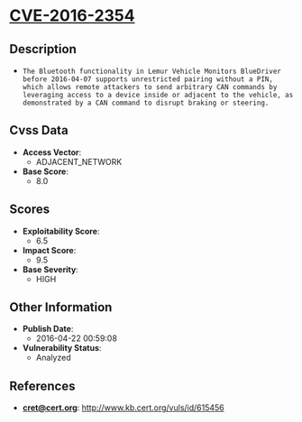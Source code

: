 
# [CVE-2016-2354](https://cve.mitre.org/cgi-bin/cvename.cgi?name=CVE-2016-2354)

## Description

- `The Bluetooth functionality in Lemur Vehicle Monitors BlueDriver before 2016-04-07 supports unrestricted pairing without a PIN, which allows remote attackers to send arbitrary CAN commands by leveraging access to a device inside or adjacent to the vehicle, as demonstrated by a CAN command to disrupt braking or steering.`

## Cvss Data

- **Access Vector**:
  - ADJACENT_NETWORK
- **Base Score**:
  - 8.0

## Scores

- **Exploitability Score**:
  - 6.5
- **Impact Score**:
  - 9.5
- **Base Severity**:
  - HIGH

## Other Information

- **Publish Date**:
  - 2016-04-22 00:59:08
- **Vulnerability Status**:
  - Analyzed

## References

- **cret@cert.org**: http://www.kb.cert.org/vuls/id/615456
